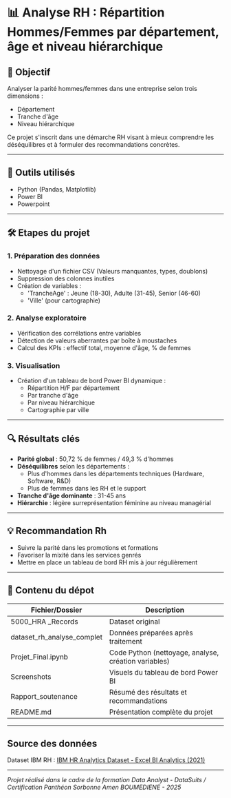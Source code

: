# 📊 Analyse RH : Répartition Hommes/Femmes par département, âge et niveau hiérarchique

## 🎯 Objectif 
Analyser la parité hommes/femmes dans une entreprise selon trois dimensions :
- Département
- Tranche d'âge
- Niveau hiérarchique

Ce projet s'inscrit dans une démarche RH visant à mieux comprendre les déséquilibres et à formuler des recommandations concrètes.

---

## 🧰 Outils utilisés
- Python (Pandas, Matplotlib)
- Power BI
- Powerpoint

---

## 🛠️ Etapes du projet 

### 1. **Préparation des données**
- Nettoyage d'un fichier CSV (Valeurs manquantes, types, doublons)
- Suppression des colonnes inutiles
- Création de variables :
  - 'TrancheAge' : Jeune (18-30), Adulte (31-45), Senior (46-60)
  - 'Ville' (pour cartographie)
 
### 2. **Analyse exploratoire**
- Vérification des corrélations entre variables
- Détection de valeurs aberrantes par boîte à moustaches
- Calcul des KPIs : effectif total, moyenne d'âge, % de femmes

### 3. **Visualisation**
- Création d'un tableau de bord Power BI dynamique :
  - Répartition H/F par département
  - Par tranche d'âge
  - Par niveau hiérarchique
  - Cartographie par ville
 
---

## 🔍 Résultats clés 

- **Parité global** : 50,72 % de femmes / 49,3 % d'hommes
- **Déséquilibres** selon les départements :
  - Plus d'hommes dans les départements techniques (Hardware, Software, R&D)
  - Plus de femmes dans les RH et le support
- **Tranche d'âge dominante** : 31-45 ans
- **Hiérarchie** : légère surreprésentation féminine au niveau managérial

---

## 💡 Recommandation Rh

- Suivre la parité dans les promotions et formations
- Favoriser la mixité dans les services genrés
- Mettre en place un tableau de bord RH mis à jour régulièrement

---

## 📁 Contenu du dépot

| Fichier/Dossier              | Description                                          |
|------------------------------|------------------------------------------------------|
| 5000_HRA _Records            | Dataset original                                     |
| dataset_rh_analyse_complet   | Données préparées après traitement                   |
| Projet_Final.ipynb           | Code Python (nettoyage, analyse, création variables) |
| Screenshots                  | Visuels du tableau de bord Power BI                  |
| Rapport_soutenance           | Résumé des résultats et recommandations              |
| README.md                    | Présentation complète du projet                      |

---

## Source des données
Dataset IBM RH :
[IBM HR Analytics Dataset - Excel BI Analytics (2021)](https://excelbianalytics.com/wp/downloads-21-sample-csv-files-data-sets-for-testing-till-5-million-records-hr-analytics-for-attrition/)

---

*Projet réalisé dans le cadre de la formation Data Analyst - DataSuits / Certification Panthéon Sorbonne*
*Amen BOUMEDIENE - 2025*
